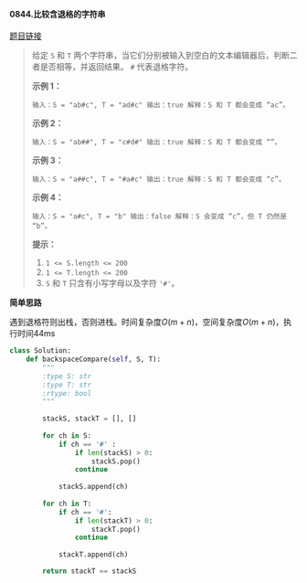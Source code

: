 #### 0844.比较含退格的字符串
[题目链接](https://leetcode-cn.com/problems/backspace-string-compare/)
> 给定 `S` 和 `T` 两个字符串，当它们分别被输入到空白的文本编辑器后，判断二者是否相等，并返回结果。 `#` 代表退格字符。
>
>  
>
> **示例 1：**
>
> `
> 输入：S = "ab#c", T = "ad#c"
> 输出：true
> 解释：S 和 T 都会变成 “ac”。
> `
>
> **示例 2：**
>
> `
> 输入：S = "ab##", T = "c#d#"
> 输出：true
> 解释：S 和 T 都会变成 “”。
> `
>
> **示例 3：**
>
> `
> 输入：S = "a##c", T = "#a#c"
> 输出：true
> 解释：S 和 T 都会变成 “c”。
> `
>
> **示例 4：**
>
> `
> 输入：S = "a#c", T = "b"
> 输出：false
> 解释：S 会变成 “c”，但 T 仍然是 “b”。
> `
>
>  
>
> **提示：**
>
> 1. `1 <= S.length <= 200`
> 2. `1 <= T.length <= 200`
> 3. `S` 和 `T` 只含有小写字母以及字符 `'#'`。

**简单思路**

遇到退格符则出栈，否则进栈。时间复杂度$O(m+n)$，空间复杂度$O(m+n)$，执行时间44ms

```python
class Solution:
    def backspaceCompare(self, S, T):
        """
        :type S: str
        :type T: str
        :rtype: bool
        """
        
        stackS, stackT = [], []
        
        for ch in S:
            if ch == '#' :
                if len(stackS) > 0:
                    stackS.pop()
                continue
            
            stackS.append(ch)
        
        for ch in T:
            if ch == '#':
                if len(stackT) > 0:
                    stackT.pop()
                continue
            
            stackT.append(ch)

        return stackT == stackS
```


